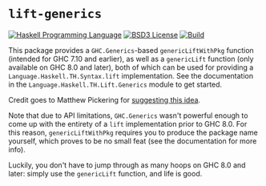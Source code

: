 # `lift-generics`

[![Haskell Programming Language](https://img.shields.io/badge/language-Haskell-blue.svg)][Haskell.org]
[![BSD3 License](http://img.shields.io/badge/license-BSD3-brightgreen.svg)][tl;dr Legal: BSD3]
[![Build](https://img.shields.io/travis/RyanGlScott/lift-generics.svg)](https://travis-ci.org/RyanGlScott/lift-generics)

[Haskell.org]:
  http://www.haskell.org
  "The Haskell Programming Language"
[tl;dr Legal: BSD3]:
  https://tldrlegal.com/license/bsd-3-clause-license-%28revised%29
  "BSD 3-Clause License (Revised)"

This package provides a `GHC.Generics`-based `genericLiftWithPkg` function (intended for GHC 7.10 and earlier), as well as a `genericLift` function (only available on GHC 8.0 and later), both of which can be used for providing a `Language.Haskell.TH.Syntax.lift` implementation. See the documentation in the `Language.Haskell.TH.Lift.Generics` module to get started.

Credit goes to Matthew Pickering for [suggesting this idea](https://ghc.haskell.org/trac/ghc/ticket/1830#comment:12).

Note that due to API limitations, `GHC.Generics` wasn't powerful enough to come up with the entirety of a `lift` implementation prior to GHC 8.0. For this reason, `genericLiftWithPkg` requires you to produce the package name yourself, which proves to be no small feat (see the documentation for more info).

Luckily, you don't have to jump through as many hoops on GHC 8.0 and later: simply use the `genericLift` function, and life is good.
